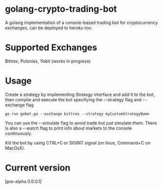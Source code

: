 # golang-crypto-trading-bot
A golang implementation of a console-based trading bot for cryptocurrency exchanges, can be deployed to heroku too. 

# Supported Exchanges
Bittrex, Poloniex, Yobit (works in progress)

# Usage
Create a strategy by implementing Strategy interface and add it to the bot, then compile and execute the bot specifying the --strategy flag and --exchange flag

`go run gobot.go --exchange bittrex --strategy myCustomStrategyName`

You can use the --simulate flag to avoid trade but just simulate them.
There is also a --watch flag to print info about markets to the console continuously.

Kill the bot by using CTRL+C  or SIGINT signal (on linux, Command+C on MacOsX).

# Current version
[pre-alpha 0.0.0.1]
